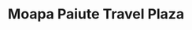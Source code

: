 ---
title: "Moapa Paiute Travel Plaza"
url: /moapa/moapa-paiute-travel-plaza/
shop: Lebensmittel
---